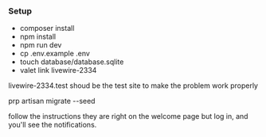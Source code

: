### Setup

- composer install
- npm install
- npm run dev
- cp .env.example .env
- touch database/database.sqlite
- valet link livewire-2334

livewire-2334.test shoud be the test site to make the problem work properly

prp artisan migrate --seed

follow the instructions they are right on the welcome page but log in, and you'll see the notifications.
